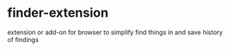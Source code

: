 # finder-extension
extension or add-on for browser to simplify find things in and save history of findings
